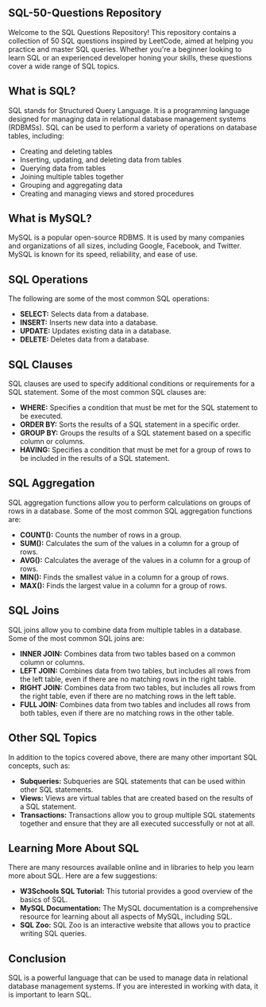 ## SQL-50-Questions Repository

Welcome to the SQL Questions Repository! This repository contains a collection of 50 SQL questions inspired by LeetCode, aimed at helping you practice and master SQL queries. Whether you're a beginner looking to learn SQL or an experienced developer honing your skills, these questions cover a wide range of SQL topics.

## What is SQL?

SQL stands for Structured Query Language. It is a programming language designed for managing data in relational database management systems (RDBMSs). SQL can be used to perform a variety of operations on database tables, including:

* Creating and deleting tables
* Inserting, updating, and deleting data from tables
* Querying data from tables
* Joining multiple tables together
* Grouping and aggregating data
* Creating and managing views and stored procedures

## What is MySQL?

MySQL is a popular open-source RDBMS. It is used by many companies and organizations of all sizes, including Google, Facebook, and Twitter. MySQL is known for its speed, reliability, and ease of use.

## SQL Operations

The following are some of the most common SQL operations:

* **SELECT:** Selects data from a database.
* **INSERT:** Inserts new data into a database.
* **UPDATE:** Updates existing data in a database.
* **DELETE:** Deletes data from a database.

## SQL Clauses

SQL clauses are used to specify additional conditions or requirements for a SQL statement. Some of the most common SQL clauses are:

* **WHERE:** Specifies a condition that must be met for the SQL statement to be executed.
* **ORDER BY:** Sorts the results of a SQL statement in a specific order.
* **GROUP BY:** Groups the results of a SQL statement based on a specific column or columns.
* **HAVING:** Specifies a condition that must be met for a group of rows to be included in the results of a SQL statement.

## SQL Aggregation

SQL aggregation functions allow you to perform calculations on groups of rows in a database. Some of the most common SQL aggregation functions are:

* **COUNT():** Counts the number of rows in a group.
* **SUM():** Calculates the sum of the values in a column for a group of rows.
* **AVG():** Calculates the average of the values in a column for a group of rows.
* **MIN():** Finds the smallest value in a column for a group of rows.
* **MAX():** Finds the largest value in a column for a group of rows.

## SQL Joins

SQL joins allow you to combine data from multiple tables in a database. Some of the most common SQL joins are:

* **INNER JOIN:** Combines data from two tables based on a common column or columns.
* **LEFT JOIN:** Combines data from two tables, but includes all rows from the left table, even if there are no matching rows in the right table.
* **RIGHT JOIN:** Combines data from two tables, but includes all rows from the right table, even if there are no matching rows in the left table.
* **FULL JOIN:** Combines data from two tables and includes all rows from both tables, even if there are no matching rows in the other table.

## Other SQL Topics

In addition to the topics covered above, there are many other important SQL concepts, such as:

* **Subqueries:** Subqueries are SQL statements that can be used within other SQL statements.
* **Views:** Views are virtual tables that are created based on the results of a SQL statement.
* **Transactions:** Transactions allow you to group multiple SQL statements together and ensure that they are all executed successfully or not at all.

## Learning More About SQL

There are many resources available online and in libraries to help you learn more about SQL. Here are a few suggestions:

* **W3Schools SQL Tutorial:** This tutorial provides a good overview of the basics of SQL.
* **MySQL Documentation:** The MySQL documentation is a comprehensive resource for learning about all aspects of MySQL, including SQL.
* **SQL Zoo:** SQL Zoo is an interactive website that allows you to practice writing SQL queries.

## Conclusion

SQL is a powerful language that can be used to manage data in relational database management systems. If you are interested in working with data, it is important to learn SQL.
